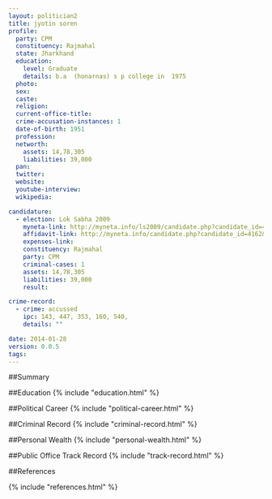 ```yaml
---
layout: politician2
title: jyotin soren
profile: 
  party: CPM
  constituency: Rajmahal
  state: Jharkhand
  education: 
    level: Graduate
    details: b.a  (honarnas) s p college in  1975
  photo: 
  sex: 
  caste: 
  religion: 
  current-office-title: 
  crime-accusation-instances: 1
  date-of-birth: 1951
  profession: 
  networth: 
    assets: 14,78,305
    liabilities: 39,000
  pan: 
  twitter: 
  website: 
  youtube-interview: 
  wikipedia: 

candidature: 
  - election: Lok Sabha 2009
    myneta-link: http://myneta.info/ls2009/candidate.php?candidate_id=4162
    affidavit-link: http://myneta.info/candidate.php?candidate_id=4162&scan=original
    expenses-link: 
    constituency: Rajmahal 
    party: CPM
    criminal-cases: 1
    assets: 14,78,305
    liabilities: 39,000
    result:  

crime-record: 
  - crime: accussed
    ipc: 143, 447, 353, 160, 540,
    details: "" 

date: 2014-01-28
version: 0.0.5
tags: 
---
```

##Summary


##Education
{% include "education.html" %}


##Political Career
{% include "political-career.html" %}


##Criminal Record
{% include "criminal-record.html" %}


##Personal Wealth
{% include "personal-wealth.html" %}


##Public Office Track Record
{% include "track-record.html" %}


##References


{% include "references.html" %}